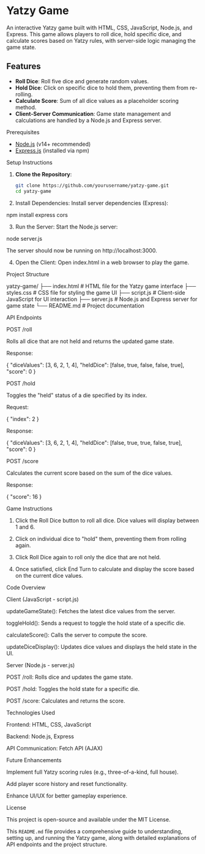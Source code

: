
# Yatzy Game

An interactive Yatzy game built with HTML, CSS, JavaScript, Node.js, and Express. This game allows players to roll dice, hold specific dice, and calculate scores based on Yatzy rules, with server-side logic managing the game state.

## Features

- **Roll Dice**: Roll five dice and generate random values.
- **Hold Dice**: Click on specific dice to hold them, preventing them from re-rolling.
- **Calculate Score**: Sum of all dice values as a placeholder scoring method.
- **Client-Server Communication**: Game state management and calculations are handled by a Node.js and Express server.

Prerequisites

- [Node.js](https://nodejs.org/) (v14+ recommended)
- [Express.js](https://expressjs.com/) (installed via npm)

Setup Instructions

1. **Clone the Repository**:
   ```bash
   git clone https://github.com/yourusername/yatzy-game.git
   cd yatzy-game

2. Install Dependencies: Install server dependencies (Express):

npm install express cors


3. Run the Server: Start the Node.js server:

node server.js

The server should now be running on http://localhost:3000.


4. Open the Client: Open index.html in a web browser to play the game.



Project Structure

yatzy-game/
├── index.html           # HTML file for the Yatzy game interface
├── styles.css           # CSS file for styling the game UI
├── script.js            # Client-side JavaScript for UI interaction
├── server.js            # Node.js and Express server for game state
└── README.md            # Project documentation

API Endpoints

POST /roll

Rolls all dice that are not held and returns the updated game state.

Response:

{
  "diceValues": [3, 6, 2, 1, 4],
  "heldDice": [false, true, false, false, true],
  "score": 0
}


POST /hold

Toggles the "held" status of a die specified by its index.

Request:

{
  "index": 2
}

Response:

{
  "diceValues": [3, 6, 2, 1, 4],
  "heldDice": [false, true, true, false, true],
  "score": 0
}


POST /score

Calculates the current score based on the sum of the dice values.

Response:

{
  "score": 16
}


Game Instructions

1. Click the Roll Dice button to roll all dice. Dice values will display between 1 and 6.


2. Click on individual dice to "hold" them, preventing them from rolling again.


3. Click Roll Dice again to roll only the dice that are not held.


4. Once satisfied, click End Turn to calculate and display the score based on the current dice values.



Code Overview

Client (JavaScript - script.js)

updateGameState(): Fetches the latest dice values from the server.

toggleHold(): Sends a request to toggle the hold state of a specific die.

calculateScore(): Calls the server to compute the score.

updateDiceDisplay(): Updates dice values and displays the held state in the UI.


Server (Node.js - server.js)

POST /roll: Rolls dice and updates the game state.

POST /hold: Toggles the hold state for a specific die.

POST /score: Calculates and returns the score.


Technologies Used

Frontend: HTML, CSS, JavaScript

Backend: Node.js, Express

API Communication: Fetch API (AJAX)


Future Enhancements

Implement full Yatzy scoring rules (e.g., three-of-a-kind, full house).

Add player score history and reset functionality.

Enhance UI/UX for better gameplay experience.


License

This project is open-source and available under the MIT License.

This `README.md` file provides a comprehensive guide to understanding, setting up, and running the Yatzy game, along with detailed explanations of API endpoints and the project structure.

